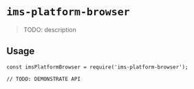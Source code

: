 # `ims-platform-browser`

> TODO: description

## Usage

```
const imsPlatformBrowser = require('ims-platform-browser');

// TODO: DEMONSTRATE API
```
